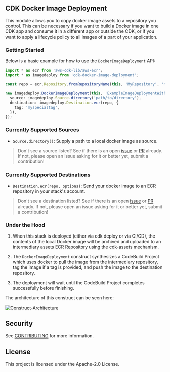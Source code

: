 ## CDK Docker Image Deployment

This module allows you to copy docker image assets to a repository you control.
This can be necessary if you want to build a Docker image in one CDK app and consume it in a different app or outside the CDK,
or if you want to apply a lifecycle policy to all images of a part of your application. 

### Getting Started

Below is a basic example for how to use the `DockerImageDeployment` API:

```ts
import * as ecr from 'aws-cdk-lib/aws-ecr';
import * as imagedeploy from 'cdk-docker-image-deployment';

const repo = ecr.Repository.fromRepositoryName(this, 'MyRepository', 'myrepository');

new imagedeploy.DockerImageDeployment(this, 'ExampleImageDeploymentWithTag', {
  source: imagedeploy.Source.directory('path/to/directory'),
  destination: imagedeploy.Destination.ecr(repo, { 
    tag: 'myspecialtag',
  }),
});
```

### Currently Supported Sources

- `Source.directory()`: Supply a path to a local docker image as source.

> Don't see a source listed? See if there is an open [issue](https://github.com/cdklabs/cdk-docker-image-deployment/issues)
> or [PR](https://github.com/cdklabs/cdk-docker-image-deployment/pulls) already. If not, please open an issue asking for it
> or better yet, submit a contribution!

### Currently Supported Destinations

- `Destination.ecr(repo, options)`: Send your docker image to an ECR repository in your stack's account.

> Don't see a destination listed? See if there is an open [issue](https://github.com/cdklabs/cdk-docker-image-deployment/issues)
> or [PR](https://github.com/cdklabs/cdk-docker-image-deployment/pulls) already. If not, please open an issue asking for it
> or better yet, submit a contribution!

### Under the Hood

1. When this stack is deployed (either via cdk deploy or via CI/CD), the contents of the local Docker image will be archived and uploaded to an intermediary assets ECR Repository using the cdk-assets mechanism.

2. The `DockerImageDeployment` construct synthesizes a CodeBuild Project which uses docker to pull the image from the intermediary repository, tag the image if a tag is provided, and push the image to the destination repository.

3. The deployment will wait until the CodeBuild Project completes successfully before finishing.

The architecture of this construct can be seen here:

![Construct-Architecture](https://user-images.githubusercontent.com/36202692/187282269-7ab29d3e-192f-470f-9123-5dbb62d9dac3.jpg)


## Security

See [CONTRIBUTING](CONTRIBUTING.md#security-issue-notifications) for more information.

## License

This project is licensed under the Apache-2.0 License.
